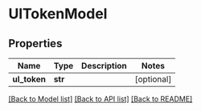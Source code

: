 # UlTokenModel

## Properties
Name | Type | Description | Notes
------------ | ------------- | ------------- | -------------
**ul_token** | **str** |  | [optional] 

[[Back to Model list]](../README.md#documentation-for-models) [[Back to API list]](../README.md#documentation-for-api-endpoints) [[Back to README]](../README.md)


